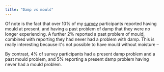 ```yaml
---
title: "Damp vs mould"
---
```


Of note is the fact that over 10% of my [survey](Survey) participants reported having mould at present, and having a past problem of damp that they were no longer experiencing. A further 2% reported a past problem of mould, combined with reporting they had never had a problem with damp. This is really interesting because it's not possible to have mould without moisture –

By contrast, 4% of survey participants had a present damp problem and a past mould problem, and 5% reporting a present damp problem having never had a mould problem. 


